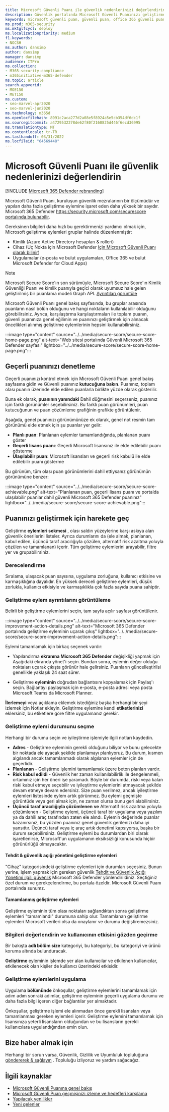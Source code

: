 ```yaml
---
title: Microsoft Güvenli Puanı ile güvenlik nedenlerinizi değerlendirin
description: Güvenlik portalında Microsoft Güvenli Puanınızı geliştirmek için nasıl Microsoft 365 Defender açıklar.
keywords: microsoft güvenli puan, güvenli puan, office 365 güvenli puanı, microsoft güvenlik puanı, Microsoft 365 Defender portalı, geliştirme eylemleri
ms.prod: m365-security
ms.mktglfcycl: deploy
ms.localizationpriority: medium
f1.keywords:
- NOCSH
ms.author: dansimp
author: dansimp
manager: dansimp
audience: ITPro
ms.collection:
- M365-security-compliance
- m365initiative-m365-defender
ms.topic: article
search.appverid:
- MOE150
- MET150
ms.custom:
- seo-marvel-apr2020
- seo-marvel-jun2020
ms.technology: m365d
ms.openlocfilehash: 8991c2aca277d2a08e5f8924a5e5cb354df6dc1f
ms.sourcegitcommit: a4729532278de62f80f2160825d446f6ecd36995
ms.translationtype: MT
ms.contentlocale: tr-TR
ms.lasthandoff: 03/31/2022
ms.locfileid: "64569448"
---
```

# <a name="assess-your-security-posture-with-microsoft-secure-score"></a>Microsoft Güvenli Puanı ile güvenlik nedenlerinizi değerlendirin

[!INCLUDE [Microsoft 365 Defender rebranding](../includes/microsoft-defender.md)]

Microsoft Güvenli Puanı, kuruluşun güvenlik mezralarının bir ölçümüdür ve yapılan daha fazla geliştirme eylemine işaret eden daha yüksek bir sayıdır. Microsoft 365 Defender https://security.microsoft.com/securescore [portalında bulunabilir](microsoft-365-defender.md).

Gereksinen bilgileri daha hızlı bu gerektirmenizi yardımcı olmak için, Microsoft geliştirme eylemleri gruplar halinde düzenlenmiştir:

- Kimlik (Azure Active Directory hesapları & rolleri)
- Cihaz (Uç Nokta için Microsoft Defender [Için Microsoft Güvenli Puanı olarak bilinir](/windows/security/threat-protection/microsoft-defender-atp/tvm-microsoft-secure-score-devices))
- Uygulamalar (e-posta ve bulut uygulamaları, Office 365 ve bulut Microsoft Defender for Cloud Apps)

>[!NOTE]
>Microsoft Secure Score'ın son sürümüyle, Microsoft Secure Score'ın Kimlik Güvenliği Puanı ve kimlik puanıyla geçici olarak uyumsuz hale gelen geliştirilmiş bir puanlama modeli Graph API. [Ayrıntıları görüntüle](microsoft-secure-score-whats-new.md)

Microsoft Güvenli Puanı genel bakış sayfasında, bu gruplar arasında puanların nasıl bölün olduğunu ve hangi noktaların kullanılabilir olduğunu görebilirsiniz. Ayrıca, karşılaştırma karşılaştırmaları ile toplam puanın, güvenli puanınıza genel eğilimin ve puanınızı geliştirmek için alınacak öncelikleri alınmış geliştirme eylemlerinin hepsini kullanabilirsiniz.

:::image type="content" source="../../media/secure-score/secure-score-home-page.png" alt-text="Web sitesi portalında Güvenli Microsoft 365 Defender sayfası" lightbox="../../media/secure-score/secure-score-home-page.png":::

## <a name="check-your-current-score"></a>Geçerli puanınızı denetleme

Geçerli puanınızı kontrol etmek için Microsoft Güvenli Puanı genel bakış sayfasına gidin ve Güvenli puanınız **kutucuğuna bakın**. Puanınız, toplam olası puanın üzerinde elde edilen puanlarla birlikte yüzde olarak gösterilir.

Buna ek olarak, **puanının yanındaki** Dahil düğmesini seçerseniz, puanınız için farklı görünümler seçebilirsiniz. Bu farklı puan görünümleri, puan kutucuğunun ve puan çözümleme grafiğinin grafikte görüntülenir.

Aşağıda, genel puanınızı görünümünüze ek olarak, genel not resmin tam görünümü elde etmek için şu puanlar yer gelir:

- **Planlı puan**: Planlanan eylemler tamamlandığında, planlanan puanı göster
- **Geçerli lisans puanı**: Geçerli Microsoft lisansınız ile elde edilebilir puanı gösterme
- **Ulaşılabilir puan**: Microsoft lisansları ve geçerli risk kabulü ile elde edilebilir puanı gösterme

Bu görünüm, tüm olası puan görünümlerini dahil ettiysanız görünümün görünümüne benzer:

:::image type="content" source="../../media/secure-score/secure-score-achievable.png" alt-text="Planlanan puan, geçerli lisans puanı ve portalda ulaşılabilir puanlar dahil güvenli Microsoft 365 Defender puanınız" lightbox="../../media/secure-score/secure-score-achievable.png":::

## <a name="take-action-to-improve-your-score"></a>Puanınızı geliştirmek için harekete geç

Geliştirme **eylemleri sekmesi** , olası saldırı yüzeylerine karşı askıya alan güvenlik önerilerini listeler. Ayrıca durumlarını da (ele almak, planlanan, kabul edilen, üçüncü taraf aracılığıyla çözülen, alternatif risk azaltma yoluyla çözülen ve tamamlanan) içerir. Tüm geliştirme eylemlerini arayabilir, filtre yer ve grupabilirsiniz.  

### <a name="ranking"></a>Derecelendirme

Sıralama, ulaşacak puan sayısına, uygulama zorluğuna, kullanıcı etkisine ve karmaşıklığına dayalıdır. En yüksek dereceli geliştirme eylemleri, düşük zorlukla, kullanıcı etkisiyle ve karmaşıklıkla çok fazla sayıda puana sahiptir.

### <a name="view-improvement-action-details"></a>Geliştirme eylem ayrıntılarını görüntüleme

Belirli bir geliştirme eylemlerini seçin, tam sayfa açılır sayfası görüntülenir.  

:::image type="content" source="../../media/secure-score/secure-score-improvement-action-details.png" alt-text="Microsoft 365 Defender portalında geliştirme eyleminin uçarak çıkış" lightbox="../../media/secure-score/secure-score-improvement-action-details.png":::

Eylemi tamamlamak için birkaç seçenek vardır:

- Yapılandırma **ekranına Microsoft 365 Defender** değişikliği yapmak için Aşağıdaki ekranda yönet'i seçin. Bundan sonra, eylemin değer olduğu noktaları uçarak çıkışta görünür hale gelirsiniz. Puanların güncelleştirilsi genellikle yaklaşık 24 saat sürer.

- Geliştirme **eyleminin** doğrudan bağlantısını kopyalamak için Paylaş'ı seçin. Bağlantıyı paylaşmak için e-posta, e-posta adresi veya posta Microsoft Teams da Microsoft Planner.

**İlerlemeyi** veya açıklama eklemek istediğiniz başka herhangi bir şeyi izlemek için Notlar ekleyin. Geliştirme eylemine kendi **etiketlerinizi** eklersiniz, bu etiketlere göre filtre uygulamanız gerekir.

### <a name="choose-an-improvement-action-status"></a>Geliştirme eylemi durumunu seçme

Herhangi bir durumu seçin ve iyileştirme işlemiyle ilgili notları kaydedin.

- **Adres** - Geliştirme eyleminin gerekli olduğunu biliyor ve bunu gelecekte bir noktada ele ayacak şekilde planlamayı planlıyoruz. Bu durum, kısmen algılandı ancak tamamlanmadı olarak algılanan eylemler için de geçerlidir.
- **Planlanan** - Geliştirme işlemini tamamlamak üzere beton planları vardır.
- **Risk kabul edildi** - Güvenlik her zaman kullanılabilirlik ile dengelenmeli, ortamınız için her öneri işe yaramadı. Böyle bir durumda, riski veya kalan riski kabul etmeye seçebilir ve iyileştirme eylemlerini atmayacak şekilde devam etmeye devam edersiniz. Size puan verilmez, ancak iyileştirme eylemleri listesinde eylem artık görünmez. Bu eylemi geçmişte  görüntüde veya geri almak için, ne zaman olursa bunu geri alabilirsiniz.
- **Üçüncü taraf aracılığıyla çözümlenen** **ve** Alternatif risk azaltma yoluyla çözümlenen - Geliştirme eylemi, üçüncü taraf bir uygulama veya yazılım ya da dahili araç tarafından zaten ele alındı. Eylemin değerinde puanlar kazanırsınız, bu yüzden puanınız genel güvenlik gerilenizi daha iyi yansıttır. Üçüncü taraf veya iç araç artık denetimi kapsıyorsa, başka bir durum seçebilirsiniz. Geliştirme eylemi bu durumlardan biri olarak işaretlenirse, Microsoft'un uygulamanın eksiksizliği konusunda hiçbir görünürlüğü olmayacaktır.

#### <a name="threat--vulnerability-management-improvement-actions"></a>Tehdit & güvenlik açığı yönetimi geliştirme eylemleri

"Cihaz" kategorisindeki geliştirme eylemleri için durumları seçesiniz. Bunun yerine, işlem yapmak için gereken güvenlik [Tehdit ve Güvenlik Açığı Yönetimi ilgili güvenlik](/windows/security/threat-protection/microsoft-defender-atp/tvm-security-recommendation) Microsoft 365 Defender yönlendirildiniz. Seçtiğiniz özel durum ve gerekçelendirme, bu portala özeldir. Microsoft Güvenli Puanı portalında sunumz.

#### <a name="completed-improvement-actions"></a>Tamamlanmış geliştirme eylemleri

Geliştirme eyleminin tüm olası noktaları sağlandıktan sonra geliştirme eylemleri "tamamlandı" durumuna sahip olur. Tamamlanan geliştirme eylemleri Microsoft verileri olsa da onaylanır ve durumu değiştiremezsiniz.

### <a name="assess-information-and-review-user-impact"></a>Bilgileri değerlendirin ve kullanıcının etkisini gözden geçirme

Bir bakışta **adlı bölüm size** kategoriyi, bu kategoriyi, bu kategoriyi ve ürünü koruma altında bulunduracak.

**Geliştirme** eyleminin işlemde yer alan kullanıcılar ve etkilenen kullanıcılar, etkilenecek olan kişiler de kullanıcı üzerindeki  etkisidir.

### <a name="implement-the-improvement-action"></a>Geliştirme eylemlerini uygulama

Uygulama **bölümünde** önkoşullar, geliştirme eylemlerini tamamlamak için adım adım sonraki adımlar, geliştirme eyleminin geçerli uygulama durumu ve daha fazla bilgi içeren diğer bağlantılar yer almaktadır.

Önkoşullar, geliştirme işlemi ele alınmadan önce gerekli lisansları veya tamamlanması gereken eylemleri içerir. Geliştirme eylemini tamamlamak için lisansınıza yeterli lisansların olduğundan ve bu lisansların gerekli kullanıcılara uygulandığından emin olun.  

## <a name="we-want-to-hear-from-you"></a>Bize haber almak için

Herhangi bir sorun varsa, Güvenlik, Gizlilik ve Uyumluluk topluluğuna [göndererek & sağlayın](https://techcommunity.microsoft.com/t5/Security-Privacy-Compliance/bd-p/security_privacy) . Topluluğu izliyoruz ve yardım sağacağız.

## <a name="related-resources"></a>İlgili kaynaklar

- [Microsoft Güvenli Puanına genel bakış](microsoft-secure-score.md)
- [Microsoft Güvenli Puan geçmişinizi izleme ve hedefleri karşılama](microsoft-secure-score-history-metrics-trends.md)
- [Yapılacak yenilikler](microsoft-secure-score-whats-coming.md)
- [Yeni gelenler](microsoft-secure-score-whats-new.md)
